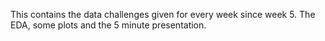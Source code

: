 This contains the data challenges given for every week since week 5.
The EDA, some plots and the 5 minute presentation.
